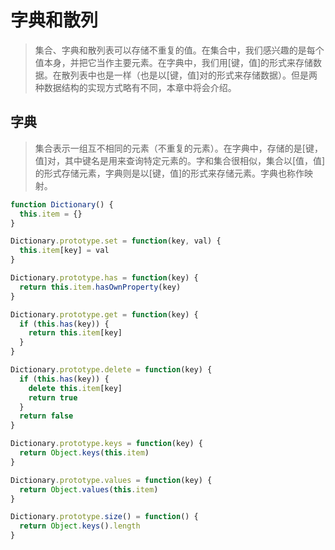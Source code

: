 # 字典和散列

> 集合、字典和散列表可以存储不重复的值。在集合中，我们感兴趣的是每个值本身，并把它当作主要元素。在字典中，我们用[键，值]的形式来存储数据。在散列表中也是一样（也是以[键，值]对的形式来存储数据）。但是两种数据结构的实现方式略有不同，本章中将会介绍。

## 字典

> 集合表示一组互不相同的元素（不重复的元素）。在字典中，存储的是[键，值]对，其中键名是用来查询特定元素的。字和集合很相似，集合以[值，值]的形式存储元素，字典则是以[键，值]的形式来存储元素。字典也称作映射。

```js
function Dictionary() {
  this.item = {}
}

Dictionary.prototype.set = function(key, val) {
  this.item[key] = val
}

Dictionary.prototype.has = function(key) {
  return this.item.hasOwnProperty(key)
}

Dictionary.prototype.get = function(key) {
  if (this.has(key)) {
    return this.item[key]
  }
}

Dictionary.prototype.delete = function(key) {
  if (this.has(key)) {
    delete this.item[key]
    return true
  }
  return false
}

Dictionary.prototype.keys = function(key) {
  return Object.keys(this.item)
}

Dictionary.prototype.values = function(key) {
  return Object.values(this.item)
}

Dictionary.prototype.size() = function() {
  return Object.keys().length
}
```
